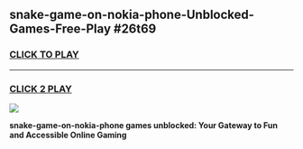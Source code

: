 
## snake-game-on-nokia-phone-Unblocked-Games-Free-Play #26t69
<h3>
<a href="https://us.freeplayer.one?title=snake-game-on-nokia-phone&ref=9M">CLICK TO PLAY</a></h3>
<hr>

<h3>
<a href="https://us.freeplayer.one?title=snake-game-on-nokia-phone&ref=9M">CLICK 2 PLAY</a>
  
</h3>

<a href="https://us.freeplayer.one?title=snake-game-on-nokia-phone&ref=9M"><img src="https://clearcache.store/games.png"></a>


**snake-game-on-nokia-phone games unblocked: Your Gateway to Fun and Accessible Online Gaming**
